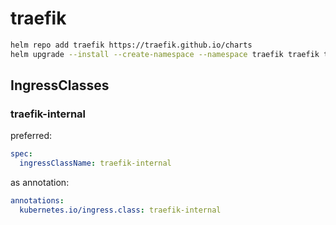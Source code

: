 # traefik

```bash
helm repo add traefik https://traefik.github.io/charts
helm upgrade --install --create-namespace --namespace traefik traefik traefik/traefik --values 0-traefik/values.yaml
```

## IngressClasses

### traefik-internal

preferred:

```yaml
spec:
  ingressClassName: traefik-internal    
```

as annotation:

```yaml
annotations:
  kubernetes.io/ingress.class: traefik-internal
```
